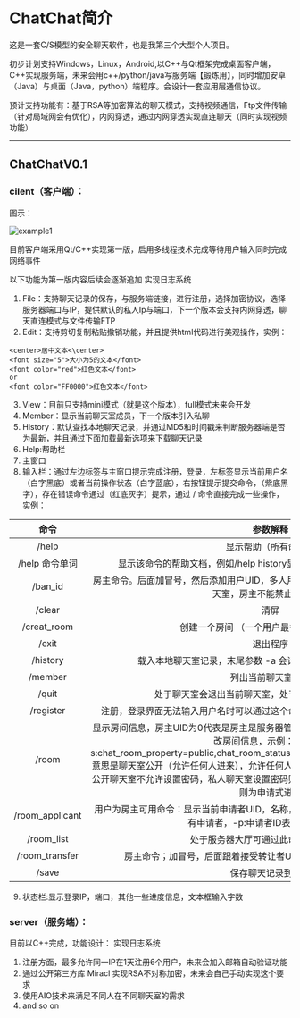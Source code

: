 
# ChatChat简介 
这是一套C/S模型的安全聊天软件，也是我第三个大型个人项目。

初步计划支持Windows，Linux，Android,以C++与Qt框架完成桌面客户端，C++实现服务端，未来会用c++/python/java写服务端【锻炼用】，同时增加安卓（Java）与桌面（Java，python）端程序。会设计一套应用层通信协议。

预计支持功能有：基于RSA等加密算法的聊天模式，支持视频通信，Ftp文件传输（针对局域网会有优化），内网穿透，通过内网穿透实现直连聊天（同时实现视频功能）

***

## ChatChatV0.1
### cilent（客户端）：

图示：

![example1](http://m.qpic.cn/psc?/V51VgQiX2vBqqf4EuF560KuLpK26zMDd/45NBuzDIW489QBoVep5mcdkMj2xrwioLSM*3Sum8YnT.oG7Vi.kpf2fY7VhPcx1fXxjr0Ak8Yg1WxideiHQ0yBr6GmbRyW*9qP1xtHuipt4!/b&bo=SQUzAwAAAAABF0w!&rf=viewer_4)

目前客户端采用Qt/C++实现第一版，启用多线程技术完成等待用户输入同时完成网络事件

以下功能为第一版内容后续会逐渐追加
实现日志系统

1. File：支持聊天记录的保存，与服务端链接，进行注册，选择加密协议，选择服务器端口与IP，提供默认的私人Ip与端口，下一个版本会支持内网穿透，聊天直连模式与文件传输FTP
2. Edit：支持剪切复制粘贴撤销功能，并且提供html代码进行美观操作，实例：
```
<center>居中文本<\center>
<font size="5">大小为5的文本</font>
<font color="red">红色文本</font>
or
<font color="FF0000">红色文本</font>
```
3. View：目前只支持mini模式（就是这个版本），full模式未来会开发
4. Member：显示当前聊天室成员，下一个版本引入私聊
5. History：默认查找本地聊天记录，并通过MD5和时间戳来判断服务器端是否为最新，并且通过下面加载最新选项来下载聊天记录
6. Help:帮助栏
7. 主窗口
8. 输入栏：通过左边标签与主窗口提示完成注册，登录，左标签显示当前用户名（白字黑底）或者当前操作状态（白字蓝底），右按钮提示提交命令，（紫底黑字），存在错误命令通过（红底灰字）提示，通过 / 命令直接完成一些操作，实例：

| 命令 | 参数解释 | 
| :-----:| :----: | 
|/help|显示帮助（所有命令）| 
|/help 命令单词|显示该命令的帮助文档，例如/help history显示history的详细用法与参数提示|
|/ban_id|房主命令。后面加冒号，然后添加用户UID，多人用英文逗号隔开，表示此人禁止进入该聊天室，房主不能禁止自己加入|
|/clear|清屏|
|/creat_room|创建一个房间 （一个用户最多创建三个房间）|
|/exit|退出程序|
|/history|载入本地聊天室记录，末尾参数 -a 会请求服务器获得此聊天室记录|
|/member|列出当前聊天室成员|
|/quit|处于聊天室会退出当前聊天室，处于服务器大厅会退出大厅|
|/register| 注册，登录界面无法输入用户名时可以通过这个命令注册，也可以通过文件->注册实现 | 
|/room|显示房间信息，房主UID为0代表是房主是服务器管理员，如果用户为房主，通过-s:参数修改房间信息，示例：/room -s:chat_room_property=public,chat_room_status=open,chat_room_password_exist=no   意思是聊天室公开（允许任何人进来），允许任何人讨论话题（关闭就是仅允许房主发话）；公开聊天室不允许设置密码，私人聊天室设置密码则允许任何人凭借密码进入，不设置密码则为申请式进入|
|/room_applicant|用户为房主可用命令：显示当前申请者UID，名称，申理由，-y允许所有申请者,-n拒绝所有申请者，-p:申请者ID表示允许通过的人|
|/room_list|处于服务器大厅可通过此命令列出聊天室|
|/room_transfer|房主命令；加冒号，后面跟着接受转让者UID，表示将房主权限转让给对方|
|/save|保存聊天记录到本地|
9. 状态栏:显示登录IP，端口，其他一些进度信息，文本框输入字数

### server（服务端）：
目前以C++完成，功能设计：
实现日志系统
1. 注册方面，最多允许同一IP在1天注册6个用户，未来会加入邮箱自动验证功能
2. 通过公开第三方库 Miracl 实现RSA不对称加密，未来会自己手动实现这个要求
3. 使用AIO技术来满足不同人在不同聊天室的需求
4. and so on